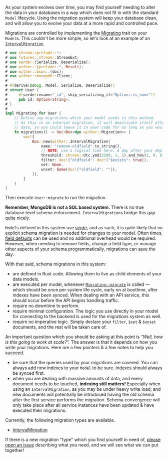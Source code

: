 As your system evolves over time, you may find yourself needing to alter the data in your databases in a way which does not fit in with the standard `Model` lifecycle. Using the migration system will keep your database clean, and will allow you to evolve your data at a more rapid and controlled pace.

Migrations are controlled by implementing the [Migrating](./trait.Migrating.html) trait on your `Model`s. This couldn't be more simple, so let's look at an example of an [`IntervalMigration`](./struct.IntervalMigration.html).

```rust
# use chrono::prelude::*;
# use futures::stream::StreamExt;
# use serde::{Serialize, Deserialize};
# use wither::{prelude::*, Result};
# use wither::bson::{doc};
# use wither::mongodb::Client;
#
# #[derive(Debug, Model, Serialize, Deserialize)]
# struct User {
#     #[serde(rename="_id", skip_serializing_if="Option::is_none")]
#     pub id: Option<String>,
# }
#
impl Migrating for User {
    // Define any migrations which your model needs in this method.
    // As this is an interval migration, it will deactivate itself after the given threshold
    // date, so you could leave it in your code for as long as you would like.
    fn migrations() -> Vec<Box<dyn wither::Migration>> {
        vec![
            Box::new(wither::IntervalMigration{
                name: "remove-oldfield".to_string(),
                // NOTE: use a logical time here. A day after your deployment date, or the like.
                threshold: chrono::Utc.ymd(2100, 1, 1).and_hms(1, 0, 0),
                filter: doc!{"oldfield": doc!{"$exists": true}},
                set: None,
                unset: Some(doc!{"oldfield": ""}),
            }),
        ]
    }
}
```

Then execute `User::migrate` to run the migration.

**Remember, MongoDB is not a SQL based system.** There is no true database level schema enforcement. `IntervalMigration`s bridge this gap quite nicely.

`Model`s defined in this system use [serde](https://serde.rs/), and as such, it is quite likely that no explicit schema migration is needed for changes to your model. Often times, [field defaults](https://serde.rs/field-attrs.html#serdedefault) can be used and no additional overhead would be required. However, when needing to remove fields, change a field type, or manage other aspects of your schema programmatically, migrations can save the day.

With that said, schema migrations in this system:

- are defined in Rust code. Allowing them to live as child elements of your data models.
- are executed per model, whenever [`Migrating::migrate`](../migration/trait.Migrating.html#method.migrate) is called — which should be once per system life cycle, early on at boottime, after indexes have been synced. When dealing with an API service, this should occur before the API begins handling traffic.
- require no downtime to perform.
- require minimal configuration. The logic you use directly in your model for connecting to the backend is used for the migrations system as well.
- require no imperative logic. Simply declare your `filter`, `$set` & `$unset` documents, and the rest will be taken care of.

An important question which you should be asking at this point is _"Well, how is this going to work at scale?"._ The answer is that it depends on how you write your migrations. Here are a few pointers & a few notes to help you succeed.

- be sure that the queries used by your migrations are covered. You can always add new indexes to your `Model` to be sure. Indexes should always be synced first.
- when you are dealing with massive amounts of data, and every document needs to be touched, **indexing still matters!** Especially when using an `IntervalMigration`, as you may be under heavy write load, and new documents will potentially be introduced having the old schema after the first service performs the migration. Schema convergence will only take place after all service instances have been updated & have executed their migrations.

Currently, the following migration types are available.

- [IntervalMigration](./struct.IntervalMigration.html)

If there is a new migration "type" which you find yourself in need of, [please open an issue](https://github.com/thedodd/wither) describing what you need, and we will see what we can put together!
